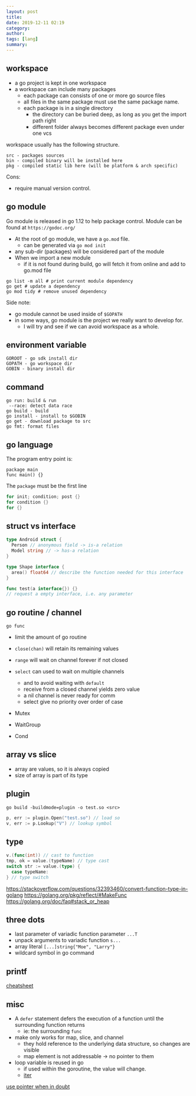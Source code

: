 ```yaml
---
layout: post
title: 
date: 2019-12-11 02:19
category: 
author: 
tags: [lang]
summary: 
---
```


## workspace

* a go project is kept in one workspace
* a workspace can include many packages
  * each package can consists of one or more go source files
  * all files in the same package must use the same package name.
  * each package is in a single directory
    * the directory can be buried deep, as long as you get the import path right
    * different folder always becomes different package even under one vcs

workspace usually has the following structure.

```
src - packages sources
bin - compiled binary will be installed here
pkg - compiled static lib here (will be platform & arch specific)
```

Cons:

* require manual version control.

## go module

Go module is released in go 1.12 to help package control.
Module can be found at `https://godoc.org/`

* At the root of go module, we have a `go.mod` file.
  * can be generated via `go mod init`
* any sub-dir (packages) will be considered part of the module
* When we import a new module
  * if it is not found during build, 
    go will fetch it from online and add to go.mod file

```
go list -m all # print current module dependency
go get # update a dependency
go mod tidy # remove unused dependency
```

Side note:

* go module cannot be used inside of `$GOPATH`
* in some ways, go module is the project we really want to develop for.
  * I will try and see if we can avoid workspace as a whole.

## environment variable

```
GOROOT - go sdk install dir
GOPATH - go workspace dir
GOBIN - binary install dir
```

## command

```
go run: build & run 
 --race: detect data race
go build - build
go install - install to $GOBIN
go get - download package to src
go fmt: format files
```

## go language

The program entry point is:

```
package main
func main() {}
```

The `package` must be the first line

```go
for init; condition; post {}
for condition {}
for {}
```

## struct vs interface

```go
type Android struct {
  Person // anonymous field -> is-a relation
  Model string // -> has-a relation
}
```

```go
type Shape interface {
  area() float64 // describe the function needed for this interface
}
```

```go
func test(a interface{}) {}
// request a empty interface, i.e. any parameter
```

## go routine / channel

`go func`

* limit the amount of go routine
* `close(chan)` will retain its remaining values
* `range` will wait on channel forever if not closed
* `select` can used to wait on multiple channels
  * and to avoid waiting with `default`
  * receive from a closed channel yields zero value
  * a nil channel is never ready for comm
  * select give no priority over order of case 

* Mutex
* WaitGroup
* Cond

## array vs slice

* array are values, so it is always copied
* size of array is part of its type

## plugin

`go build -buildmode=plugin -o test.so <src>`

```go
p, err := plugin.Open("test.so") // load so
v, err := p.Lookup("V") // lookup symbol
```

## type

```go
v.(func(int)) // cast to function
tmp, ok = value.(typeName) // type cast
switch str := value.(type) {
  case typeName: 
} // type switch
```

https://stackoverflow.com/questions/32393460/convert-function-type-in-golang
https://golang.org/pkg/reflect/#MakeFunc
https://golang.org/doc/faq#stack_or_heap

## three dots

* last parameter of variadic function parameter `...T`
* unpack arguments to variadic function `s...`
* array literal `[...]string{"Moe", "Larry"}`
* wildcard symbol in go command

## printf

[cheatsheet](https://yourbasic.org/golang/fmt-printf-reference-cheat-sheet/)

## misc

* A `defer` statement defers the execution of a function until the surrounding function returns 
  * ie: the surrounding `func`
* make only works for map, slice, and channel
  * they hold reference to the underlying data structure, so changes are visible
  * map element is not addressable -> no pointer to them
* loop variable is reused in go
  * if used within the goroutine, the value will change.
  * [iter](https://golang.org/ref/spec#For_statements)

[use pointer when in doubt](https://stackoverflow.com/questions/23542989/pointers-vs-values-in-parameters-and-return-values)
